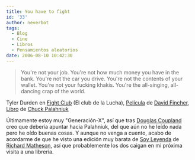 ```yaml
---
title: You have to fight
id: '33'
author: neverbot
tags:
  - Blog
  - Cine
  - Libros
  - Pensamientos aleatorios
date: 2006-08-10 10:42:30
---
```


> You're not your job. You're not how much money you have in the bank. You're not the car you drive. You're not the contents of your wallet. You're not your fucking khakis. You're the all-singing, all-dancing crap of the world.

Tyler Durden en [Fight Club](http://en.wikipedia.org/wiki/Fight_Club) (El club de la Lucha), [Película](http://www.imdb.com/title/tt0137523/) de [David Fincher](http://www.imdb.com/name/nm0000399/), [Libro](http://www.casadellibro.com/fichas/fichabiblio/0,1094,2900000928160,00.html?codigo=2900000928160&titulo=EL+CLUB+DE+LA+LUCHA+%282%C2%AA+ED.%29) de [Chuck Palahniuk](http://en.wikipedia.org/wiki/Chuck_Palahniuk)

Últimamente estoy muy "Generación-X", así que tras [Douglas Coupland](http://en.wikipedia.org/wiki/Douglas_Coupland) creo que debería apuntar hacia Palahniuk, del que aún no he leído nada pero he oído buenas cosas. Y aunque no venga a cuento, acabo de acordarme de que he visto una edición muy barata de [Soy Leyenda](http://tienda.cyberdark.net/soy-leyenda-n1906.html) de [Richard Matheson](http://en.wikipedia.org/wiki/Richard_Matheson), así que probablemente los dos caigan en mi próxima visita a una librería.